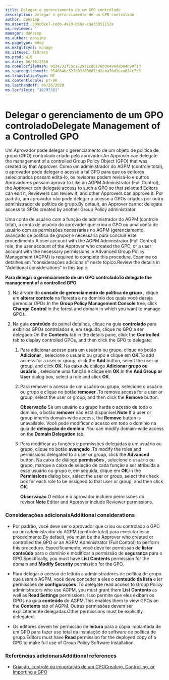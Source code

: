```yaml
---
title: Delegar o gerenciamento de um GPO controlado
description: Delegar o gerenciamento de um GPO controlado
author: dansimp
ms.assetid: 509b02e7-ce0b-4919-b58a-c3a33051152e
ms.reviewer: ''
manager: dansimp
ms.author: dansimp
ms.pagetype: mdop
ms.mktglfcycl: manage
ms.sitesec: library
ms.prod: w10
ms.date: 06/16/2016
ms.openlocfilehash: 9d34231f25c172951cd0176b3e490dab84b98f1d
ms.sourcegitcommit: 354664bc527d93f80687cd2eba70d1eea024c7c3
ms.translationtype: MT
ms.contentlocale: pt-BR
ms.lasthandoff: 06/26/2020
ms.locfileid: "10797381"
---
```

# <span data-ttu-id="fd2df-103">Delegar o gerenciamento de um GPO controlado</span><span class="sxs-lookup"><span data-stu-id="fd2df-103">Delegate Management of a Controlled GPO</span></span>


<span data-ttu-id="fd2df-104">Um Aprovador pode delegar o gerenciamento de um objeto de política de grupo (GPO) controlado criado pelo aprovador.</span><span class="sxs-lookup"><span data-stu-id="fd2df-104">An Approver can delegate the management of a controlled Group Policy Object (GPO) that was created by that Approver.</span></span> <span data-ttu-id="fd2df-105">Como um administrador do AGPM (controle total), o aprovador pode delegar o acesso a tal GPO para que os editores selecionados possam editá-lo, os revisores podem revisá-lo e outros Aprovadores possam aprová-lo.</span><span class="sxs-lookup"><span data-stu-id="fd2df-105">Like an AGPM Administrator (Full Control), the Approver can delegate access to such a GPO so that selected Editors can edit it, Reviewers can review it, and other Approvers can approve it.</span></span> <span data-ttu-id="fd2df-106">Por padrão, um aprovador não pode delegar o acesso a GPOs criados por outro administrador de política de grupo.</span><span class="sxs-lookup"><span data-stu-id="fd2df-106">By default, an Approver cannot delegate access to GPOs created by another Group Policy administrator.</span></span>

<span data-ttu-id="fd2df-107">Uma conta de usuário com a função de administrador do AGPM (controle total), a conta de usuário do aprovador que criou o GPO ou uma conta de usuário com as permissões necessárias no AGPM (gerenciamento avançado de política de grupo) é necessária para concluir este procedimento.</span><span class="sxs-lookup"><span data-stu-id="fd2df-107">A user account with the AGPM Administrator (Full Control) role, the user account of the Approver who created the GPO, or a user account with the necessary permissions in Advanced Group Policy Management (AGPM) is required to complete this procedure.</span></span> <span data-ttu-id="fd2df-108">Examine os detalhes em "considerações adicionais" neste tópico.</span><span class="sxs-lookup"><span data-stu-id="fd2df-108">Review the details in "Additional considerations" in this topic.</span></span>

**<span data-ttu-id="fd2df-109">Para delegar o gerenciamento de um GPO controlado</span><span class="sxs-lookup"><span data-stu-id="fd2df-109">To delegate the management of a controlled GPO</span></span>**

1.  <span data-ttu-id="fd2df-110">Na árvore do **console de gerenciamento de política de grupo** , clique em **alterar controle** na floresta e no domínio dos quais você deseja gerenciar GPOs.</span><span class="sxs-lookup"><span data-stu-id="fd2df-110">In the **Group Policy Management Console** tree, click **Change Control** in the forest and domain in which you want to manage GPOs.</span></span>

2.  <span data-ttu-id="fd2df-111">Na guia **conteúdo** do painel detalhes, clique na guia **controlado** para exibir os GPOs controlados e, em seguida, clique no GPO a ser delegado:</span><span class="sxs-lookup"><span data-stu-id="fd2df-111">On the **Contents** tab in the details pane, click the **Controlled** tab to display controlled GPOs, and then click the GPO to delegate:</span></span>

    1.  <span data-ttu-id="fd2df-112">Para adicionar acesso para um usuário ou grupo, clique no botão **Adicionar** , selecione o usuário ou grupo e clique em **OK**.</span><span class="sxs-lookup"><span data-stu-id="fd2df-112">To add access for a user or group, click the **Add** button, select the user or group, and click **OK**.</span></span> <span data-ttu-id="fd2df-113">Na caixa de diálogo **Adicionar grupo ou usuário** , selecione uma função e clique em **OK**.</span><span class="sxs-lookup"><span data-stu-id="fd2df-113">In the **Add Group or User** dialog box, select a role and click **OK**.</span></span>

    2.  <span data-ttu-id="fd2df-114">Para remover o acesso de um usuário ou grupo, selecione o usuário ou grupo e clique no botão **remover** .</span><span class="sxs-lookup"><span data-stu-id="fd2df-114">To remove access for a user or group, select the user or group, and then click the **Remove** button.</span></span>

        <span data-ttu-id="fd2df-115">**Observação**  Se um usuário ou grupo herda o acesso de todo o domínio, o botão **remover** não está disponível.</span><span class="sxs-lookup"><span data-stu-id="fd2df-115">**Note** If a user or group inherits domain-wide access, the **Remove** button is unavailable.</span></span> <span data-ttu-id="fd2df-116">Você pode modificar o acesso em todo o domínio na guia de **delegação de domínio** .</span><span class="sxs-lookup"><span data-stu-id="fd2df-116">You can modify domain-wide access on the **Domain Delegation** tab.</span></span>

         

    3.  <span data-ttu-id="fd2df-117">Para modificar as funções e permissões delegadas a um usuário ou grupo, clique no botão **avançado** .</span><span class="sxs-lookup"><span data-stu-id="fd2df-117">To modify the roles and permissions delegated to a user or group, click the **Advanced** button.</span></span> <span data-ttu-id="fd2df-118">Na caixa de diálogo **permissões** , selecione o usuário ou grupo, marque a caixa de seleção de cada função a ser atribuída a esse usuário ou grupo e, em seguida, clique em **OK**.</span><span class="sxs-lookup"><span data-stu-id="fd2df-118">In the **Permissions** dialog box, select the user or group, select the check box for each role to be assigned to that user or group, and then click **OK**.</span></span>

        <span data-ttu-id="fd2df-119">**Observação**  O editor e o aprovador incluem permissões do revisor.</span><span class="sxs-lookup"><span data-stu-id="fd2df-119">**Note** Editor and Approver include Reviewer permissions.</span></span>

         

### <span data-ttu-id="fd2df-120">Considerações adicionais</span><span class="sxs-lookup"><span data-stu-id="fd2df-120">Additional considerations</span></span>

-   <span data-ttu-id="fd2df-121">Por padrão, você deve ser o aprovador que criou ou controlado o GPO ou um administrador do AGPM (controle total) para executar esse procedimento.</span><span class="sxs-lookup"><span data-stu-id="fd2df-121">By default, you must be the Approver who created or controlled the GPO or an AGPM Administrator (Full Control) to perform this procedure.</span></span> <span data-ttu-id="fd2df-122">Especificamente, você deve ter permissão de **listar conteúdo** para o domínio e modificar a permissão de **segurança** para o GPO.</span><span class="sxs-lookup"><span data-stu-id="fd2df-122">Specifically, you must have **List Contents** permission for the domain and **Modify Security** permission for the GPO.</span></span>

-   <span data-ttu-id="fd2df-123">Para delegar o acesso de leitura a administradores de política de grupo que usam o AGPM, você deve conceder a eles o **conteúdo da lista** e ler permissões de **configurações** .</span><span class="sxs-lookup"><span data-stu-id="fd2df-123">To delegate read access to Group Policy administrators who use AGPM, you must grant them **List Contents** as well as **Read Settings** permissions.</span></span> <span data-ttu-id="fd2df-124">Isso permite que eles exibam os GPOs na guia **conteúdo** do AGPM.</span><span class="sxs-lookup"><span data-stu-id="fd2df-124">This enables them to view GPOs on the **Contents** tab of AGPM.</span></span> <span data-ttu-id="fd2df-125">Outras permissões devem ser explicitamente delegadas.</span><span class="sxs-lookup"><span data-stu-id="fd2df-125">Other permissions must be explicitly delegated.</span></span>

-   <span data-ttu-id="fd2df-126">Os editores devem ter permissão de **leitura** para a cópia implantada de um GPO para fazer uso total da instalação do software de política de grupo.</span><span class="sxs-lookup"><span data-stu-id="fd2df-126">Editors must have **Read** permission for the deployed copy of a GPO to make full use of Group Policy Software Installation.</span></span>

### <span data-ttu-id="fd2df-127">Referências adicionais</span><span class="sxs-lookup"><span data-stu-id="fd2df-127">Additional references</span></span>

-   [<span data-ttu-id="fd2df-128">Criação, controle ou importação de um GPO</span><span class="sxs-lookup"><span data-stu-id="fd2df-128">Creating, Controlling, or Importing a GPO</span></span>](creating-controlling-or-importing-a-gpo-editor-agpm30ops.md)

 

 





